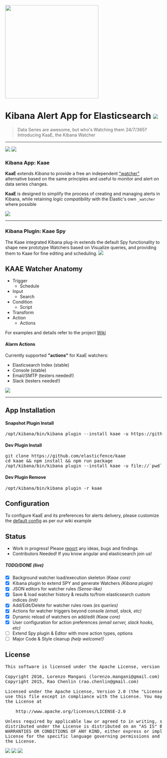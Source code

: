 <img src="http://i.imgur.com/o25tuAG.png" width="300"/>

# Kibana Alert App for Elasticsearch <img src="https://camo.githubusercontent.com/15f26c4f603cac9bf415c841a8a60077f6db5102/687474703a2f2f696d6775722e636f6d2f654c446f4f4b592e706e67">

> Data Series are awesome, but who's Watching them 24/7/365? Introducing KaaE, the Kibana Watcher

---

<img src="https://img.shields.io/badge/kibana-4.5+-yellow.svg"/>
<img src="https://img.shields.io/badge/elasticsearch-*-yellow.svg"/>


### Kibana App: Kaae
**KaaE** extends *Kibana* to provide a free an independent  ["watcher"](https://www.elastic.co/guide/en/watcher/current/introduction.html) alternative based on the same principles and useful to monitor and alert on data series changes.

**KaaE** is designed to simplify the process of creating and managing alerts in Kibana, while retaining *logic compatibility* with the Elastic's own ```_watcher``` where possible

<!--<img src="http://i.imgur.com/aDHvUxf.png" width="400" /> -->

<img src="http://i.imgur.com/sheqvAc.gif" />

---

### Kibana Plugin: Kaae Spy
The Kaae integrated Kibana plug-in extends the default Spy functionality to shape new prototype Watchers based on Visualize queries, and providing them to Kaae for fine editing and scheduling.
<img src="http://i.imgur.com/4lDTOVR.png" />


## KAAE Watcher Anatomy

  * Trigger
    * Schedule
  * Input
    * Search
  * Condition
    * Script
  * Transform
  * Action
    * Actions
   
For examples and details refer to the project [Wiki](https://github.com/elasticfence/kaae/wiki)

#### Alarm Actions
Currently supported __"actions"__ for KaaE watchers:

   * Elasticsearch Index (stable)
   * Console (stable)
   * Email/SMTP (testers needed!)
   * Slack (testers needed!)

<img src="http://i.imgur.com/abOO76s.png"> 


--------------

## App Installation

#### Snapshot Plugin Install
<pre>
/opt/kibana/bin/kibana plugin --install kaae -u https://github.com/elasticfence/kaae/releases/download/snapshot/kaae-latest.tar.gz
</pre>

#### Dev Plugin Install
<pre>
git clone https://github.com/elasticfence/kaae
cd kaae && npm install && npm run package
/opt/kibana/bin/kibana plugin --install kaae -u file://`pwd`/kaae-latest.tar.gz
</pre>

#### Dev Plugin Remove
<pre>
/opt/kibana/bin/kibana plugin -r kaae
</pre>

## Configuration

To configure KaaE and its preferences for alerts delivery, please customize the [default config](https://github.com/elasticfence/kaae/wiki/KAAE-Config-Example) as per our wiki example


## Status 

* Work in progress! Please [report](https://github.com/elasticfence/kaae/issues) any ideas, bugs and findings
* Contributors Needed! If you know angular and elasticsearch join us!
 

##### TODO/DONE (live)

- [x] Background watcher load/execution skeleton  _(Kaae core)_
- [x] Kibana plugin to extend SPY and generate Watchers  _(Kibana plugin)_
- [x] JSON editors for watcher rules _(Sense-like)_
- [x] Save & load watcher history & results to/from elasticsearch custom indices _(init)_
- [x] Add/Edit/Delete for watcher rules rows _(es queries)_
- [x] Actions for watcher triggers beyond console _(email, slack, etc)_
- [x] Dynamic reload of watchers on add/edit _(Kaae core)_
- [x] User configuration for action preferences _(email server, slack hooks, etc)_
- [ ] Extend Spy plugin & Editor with more action types, options
- [ ] Major Code & Style cleanup _(help welcome!)_
 
## License
<pre>
This software is licensed under the Apache License, version 2 ("ALv2"), quoted below.

Copyright 2016, Lorenzo Mangani (lorenzo.mangani@gmail.com)
Copyright 2015, Rao Chenlin (rao.chenlin@gmail.com)

Licensed under the Apache License, Version 2.0 (the "License"); you may not
use this file except in compliance with the License. You may obtain a copy of
the License at

    http://www.apache.org/licenses/LICENSE-2.0

Unless required by applicable law or agreed to in writing, software
distributed under the License is distributed on an "AS IS" BASIS, WITHOUT
WARRANTIES OR CONDITIONS OF ANY KIND, either express or implied. See the
License for the specific language governing permissions and limitations under
the License.
</pre>

<img src="https://img.shields.io/github/license/elasticfence/kaae.svg"/>
<img src="https://img.shields.io/badge/made%20with-love-red.svg"/>
<img src="https://img.shields.io/badge/edited%20with-nano-blue.svg"/>
